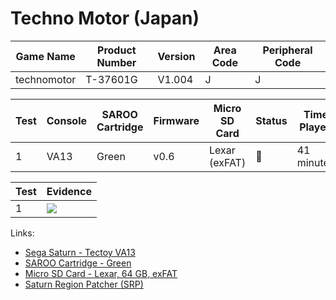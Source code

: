 # Techno Motor (Japan)

| Game Name   | Product Number | Version | Area Code | Peripheral Code |
| ----------- | -------------- | ------- | --------- | --------------- |
| technomotor | T-37601G       | V1.004  | J         | J               |

| Test | Console | SAROO Cartridge | Firmware | Micro SD Card | Status | Time Played |
| ---- | ------- | --------------- | -------- | ------------- | ------ | ----------- |
| 1    | VA13    | Green           | v0.6     | Lexar (exFAT) | :100:  | 41 minutes  |

| Test | Evidence                                                                                         |
| ---- | ------------------------------------------------------------------------------------------------ |
| 1    | [![](https://img.youtube.com/vi/oWeyDxEEtC8/0.jpg)](https://www.youtube.com/watch?v=oWeyDxEEtC8) |

Links:

- [Sega Saturn - Tectoy VA13](../../../Info/Consoles/VA13/README.md)
- [SAROO Cartridge - Green](../../../Info/Cartridges/RetroGameParadiseStore/1.32F/README.md)
- [Micro SD Card - Lexar, 64 GB, exFAT](../../../../Info/SdCards/Lexar/64GB/exfat/README.md)
- [Saturn Region Patcher (SRP)](https://segaxtreme.net/resources/saturn-region-patcher.81/download)
